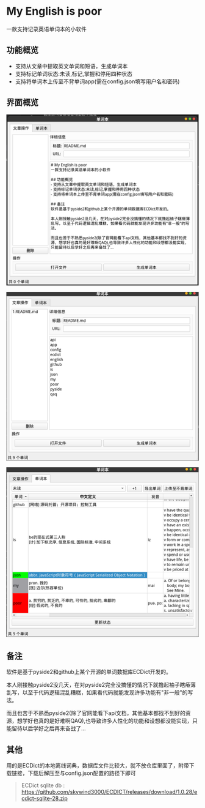 # My English is poor
一款支持记录英语单词本的小软件

## 功能概览
- 支持从文章中提取英文单词和短语，生成单词本
- 支持标记单词状态:未读,标记,掌握和停用四种状态
- 支持将单词本上传至不背单词app(需在config.json填写用户名和密码)

## 界面概览
![image](https://github.com/gaazau/MyEnglishIsPoor/blob/master/images/mian_post_00.png)  

![image](https://github.com/gaazau/MyEnglishIsPoor/blob/master/images/main_post_01.png)  

![image](https://github.com/gaazau/MyEnglishIsPoor/blob/master/images/main_word_list.png)  

## 备注
软件是基于pyside2和github上某个开源的单词数据库ECDict开发的。  

本人刚接触pyside2没几天，在对pyside2完全没搞懂的情况下就撸起袖子瞎瘠薄乱写，以至于代码逻辑混乱糟糕，如果看代码就能发现许多功能有"非一般"的写法。   

而且也苦于不熟悉pyside2(除了官网能看下api文档，其他基本都找不到好的资源，想学好也真的是好难啊QAQ),也导致许多人性化的功能和设想都没能实现，只能留待以后学好之后再来奋战了...  


## 其他
用的是ECDict的本地离线词典，数据库文件比较大，就不放仓库里面了，附带下载链接，下载后解压至与config.json配置的路径下即可    
>ECDict sqlite db : https://github.com/skywind3000/ECDICT/releases/download/1.0.28/ecdict-sqlite-28.zip